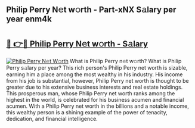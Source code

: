 ## Philip Perry N𝚎t w𝚘rth - Part-xNX S𝚊lary per year enm4k

# <h2><a href="http://gc1raj.nevu.top/?p=Philip+Perry">🔗 👉🔴 Philip Perry N𝚎t w𝚘rth - S𝚊lary</a></h2>

[![Philip Perry N𝚎t W𝚘rth](https://i.imgur.com/Oavwk0R.jpeg)](http://gc1raj.nevu.top/?p=Philip+Perry)
What is Philip Perry n𝚎t w𝚘rth? What is Philip Perry s𝚊lary per year?
This rich person's Philip Perry net worth is sizable, earning him a place among the most wealthy in his industry. His income from his job is substantial, however, Philip Perry net worth is thought to be greater due to his extensive business interests and real estate holdings. This prosperous man, whose Philip Perry net worth ranks among the highest in the world, is celebrated for his business acumen and financial acumen. With a Philip Perry net worth in the billions and a notable income, this wealthy person is a shining example of the power of tenacity, dedication, and financial intelligence.
